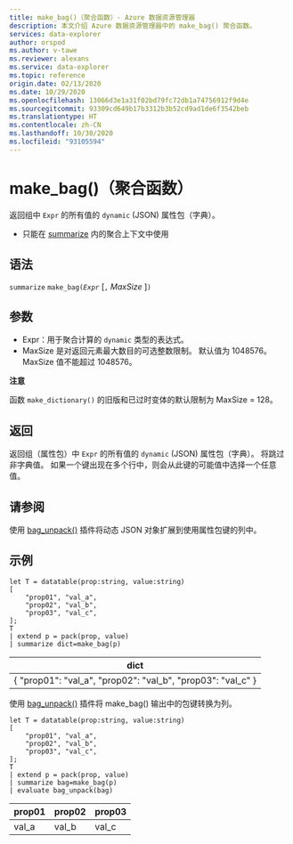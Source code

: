 ```yaml
---
title: make_bag()（聚合函数）- Azure 数据资源管理器
description: 本文介绍 Azure 数据资源管理器中的 make_bag() 聚合函数。
services: data-explorer
author: orspod
ms.author: v-tawe
ms.reviewer: alexans
ms.service: data-explorer
ms.topic: reference
origin.date: 02/13/2020
ms.date: 10/29/2020
ms.openlocfilehash: 13066d3e1a31f02bd79fc72db1a74756912f9d4e
ms.sourcegitcommit: 93309cd649b17b3312b3b52cd9ad1de6f3542beb
ms.translationtype: HT
ms.contentlocale: zh-CN
ms.lasthandoff: 10/30/2020
ms.locfileid: "93105594"
---
```

# <a name="make_bag-aggregation-function"></a>make_bag()（聚合函数）

返回组中 `Expr` 的所有值的 `dynamic` (JSON) 属性包（字典）。

* 只能在 [summarize](summarizeoperator.md) 内的聚合上下文中使用

## <a name="syntax"></a>语法

`summarize` `make_bag(`*`Expr`* [`,` *MaxSize* ]`)`

## <a name="arguments"></a>参数

* Expr：用于聚合计算的 `dynamic` 类型的表达式。
* MaxSize 是对返回元素最大数目的可选整数限制。 默认值为 1048576。 MaxSize 值不能超过 1048576。

**注意**

函数 `make_dictionary()` 的旧版和已过时变体的默认限制为 MaxSize = 128。

## <a name="returns"></a>返回

返回组（属性包）中 `Expr` 的所有值的 `dynamic` (JSON) 属性包（字典）。
将跳过非字典值。
如果一个键出现在多个行中，则会从此键的可能值中选择一个任意值。

## <a name="see-also"></a>请参阅

使用 [bag_unpack()](bag-unpackplugin.md) 插件将动态 JSON 对象扩展到使用属性包键的列中。 

## <a name="examples"></a>示例

```kusto
let T = datatable(prop:string, value:string)
[
    "prop01", "val_a",
    "prop02", "val_b",
    "prop03", "val_c",
];
T
| extend p = pack(prop, value)
| summarize dict=make_bag(p)

```

|dict|
|----|
|{ "prop01": "val_a", "prop02": "val_b", "prop03": "val_c" } |

使用 [bag_unpack()](bag-unpackplugin.md) 插件将 make_bag() 输出中的包键转换为列。 

```kusto
let T = datatable(prop:string, value:string)
[
    "prop01", "val_a",
    "prop02", "val_b",
    "prop03", "val_c",
];
T
| extend p = pack(prop, value)
| summarize bag=make_bag(p)
| evaluate bag_unpack(bag) 

```

|prop01|prop02|prop03|
|---|---|---|
|val_a|val_b|val_c|
